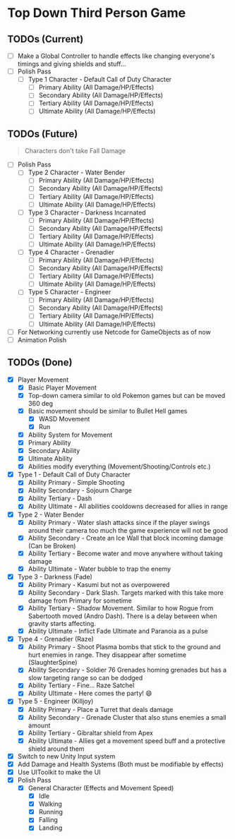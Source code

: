 # Top Down Third Person Game

## TODOs (Current)

- [ ] Make a Global Controller to handle effects like changing everyone's timings and giving shields and stuff...
- [ ] Polish Pass
    - [ ] Type 1 Character - Default Call of Duty Character
        - [ ] Primary Ability (All Damage/HP/Effects)
        - [ ] Secondary Ability (All Damage/HP/Effects)
        - [ ] Tertiary Ability (All Damage/HP/Effects)
        - [ ] Ultimate Ability (All Damage/HP/Effects)

## TODOs (Future)

> Characters don't take Fall Damage

- [ ] Polish Pass
    - [ ] Type 2 Character - Water Bender
        - [ ] Primary Ability (All Damage/HP/Effects)
        - [ ] Secondary Ability (All Damage/HP/Effects)
        - [ ] Tertiary Ability (All Damage/HP/Effects)
        - [ ] Ultimate Ability (All Damage/HP/Effects)
    - [ ] Type 3 Character - Darkness Incarnated
        - [ ] Primary Ability (All Damage/HP/Effects)
        - [ ] Secondary Ability (All Damage/HP/Effects)
        - [ ] Tertiary Ability (All Damage/HP/Effects)
        - [ ] Ultimate Ability (All Damage/HP/Effects)
    - [ ] Type 4 Character - Grenadier
        - [ ] Primary Ability (All Damage/HP/Effects)
        - [ ] Secondary Ability (All Damage/HP/Effects)
        - [ ] Tertiary Ability (All Damage/HP/Effects)
        - [ ] Ultimate Ability (All Damage/HP/Effects)
    - [ ] Type 5 Character - Engineer
        - [ ] Primary Ability (All Damage/HP/Effects)
        - [ ] Secondary Ability (All Damage/HP/Effects)
        - [ ] Tertiary Ability (All Damage/HP/Effects)
        - [ ] Ultimate Ability (All Damage/HP/Effects)
- [ ] For Networking currently use Netcode for GameObjects as of now
- [ ] Animation Polish

## TODOs (Done)

- [X] Player Movement
    - [X] Basic Player Movement
    - [X] Top-down camera similar to old Pokemon games but can be moved 360 deg
    - [X] Basic movement should be similar to Bullet Hell games
        - [X] WASD Movement
        - [X] Run
    - [X] Ability System for Movement
    - [X] Primary Ability
    - [X] Secondary Ability
    - [X] Ultimate Ability
    - [X] Abilities modify everything (Movement/Shooting/Controls etc.)
- [X]  Type 1 - Default Call of Duty Character
    - [X]  Ability Primary - Simple Shooting
    - [X]  Ability Secondary - Sojourn Charge
    - [X]  Ability Tertiary - Dash
    - [X]  Ability Ultimate - All abilities cooldowns decreased for allies in range
- [X]  Type 2 - Water Bender
    - [X]  Ability Primary - Water slash attacks since if the player swings around their camera too much the game
      experience will not be good
    - [X]  Ability Secondary - Create an Ice Wall that block incoming damage (Can be Broken)
    - [X]  Ability Tertiary - Become water and move anywhere without taking damage
    - [X]  Ability Ultimate - Water bubble to trap the enemy
- [X]  Type 3 - Darkness (Fade)
    - [X]  Ability Primary - Kasumi but not as overpowered
    - [X]  Ability Secondary - Dark Slash. Targets marked with this take more damage from Primary for sometime
    - [X]  Ability Tertiary - Shadow Movement. Similar to how Rogue from Sabertooth moved (Andro Dash). There is a delay
      between when gravity starts affecting.
    - [X]  Ability Ultimate - Inflict Fade Ultimate and Paranoia as a pulse
- [X]  Type 4 - Grenadier (Raze)
    - [X]  Ability Primary - Shoot Plasma bombs that stick to the ground and hurt enemies in range. They disappear after
      sometime (SlaughterSpine)
    - [X]  Ability Secondary - Soldier 76 Grenades homing grenades but has a slow targeting range so can be dodged
    - [X]  Ability Tertiary - Fine… Raze Satchel
    - [X]  Ability Ultimate - Here comes the party! :smile:
- [X]  Type 5 - Engineer (Killjoy)
    - [X]  Ability Primary - Place a Turret that deals damage
    - [X]  Ability Secondary - Grenade Cluster that also stuns enemies a small amount
    - [X]  Ability Tertiary - Gibraltar shield from Apex
    - [X]  Ability Ultimate - Allies get a movement speed buff and a protective shield around them
- [X] Switch to new Unity Input system
- [X] Add Damage and Health Systems (Both must be modifiable by effects)
- [X] Use UIToolkit to make the UI
- [X] Polish Pass
    - [X] General Character (Effects and Movement Speed)
        - [X] Idle
        - [X] Walking
        - [X] Running
        - [X] Falling
        - [X] Landing
